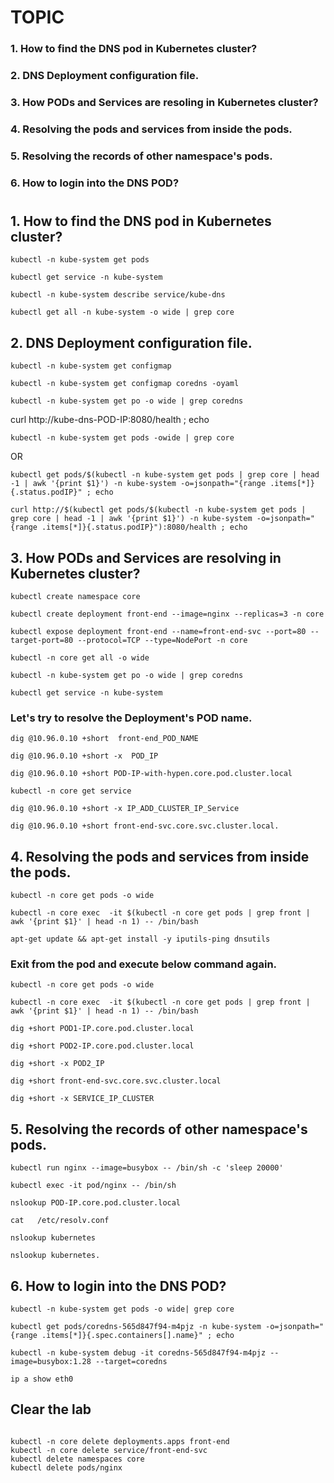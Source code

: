# TOPIC
### 1. How to find the DNS pod in Kubernetes cluster?
### 2. DNS Deployment configuration file.
### 3. How PODs and Services are resoling in Kubernetes cluster?
### 4. Resolving the pods and services from inside the pods.
### 5. Resolving the records of other namespace's pods.
### 6. How to login into the DNS POD?

#
#

## 1. How to find the DNS pod in Kubernetes cluster?
```
kubectl -n kube-system get pods
```
```
kubectl get service -n kube-system
```
```
kubectl -n kube-system describe service/kube-dns
```
```
kubectl get all -n kube-system -o wide | grep core
```

## 2. DNS Deployment configuration file.
```
kubectl -n kube-system get configmap
```
```
kubectl -n kube-system get configmap coredns -oyaml
```
```
kubectl -n kube-system get po -o wide | grep coredns
```
curl http://kube-dns-POD-IP:8080/health ; echo
```
kubectl -n kube-system get pods -owide | grep core

```
OR
```
kubectl get pods/$(kubectl -n kube-system get pods | grep core | head -1 | awk '{print $1}') -n kube-system -o=jsonpath="{range .items[*]}{.status.podIP}" ; echo
```
```
curl http://$(kubectl get pods/$(kubectl -n kube-system get pods | grep core | head -1 | awk '{print $1}') -n kube-system -o=jsonpath="{range .items[*]}{.status.podIP}"):8080/health ; echo
```


## 3. How PODs and Services are resolving in Kubernetes cluster?
```
kubectl create namespace core
```
```
kubectl create deployment front-end --image=nginx --replicas=3 -n core
```
```
kubectl expose deployment front-end --name=front-end-svc --port=80 --target-port=80 --protocol=TCP --type=NodePort -n core
```
```
kubectl -n core get all -o wide
```
```
kubectl -n kube-system get po -o wide | grep coredns
```
```
kubectl get service -n kube-system 
```
### Let's try to resolve the Deployment's POD name.
```
dig @10.96.0.10 +short  front-end_POD_NAME
```
```
dig @10.96.0.10 +short -x  POD_IP
```
```
dig @10.96.0.10 +short POD-IP-with-hypen.core.pod.cluster.local
```
```
kubectl -n core get service
```
```
dig @10.96.0.10 +short -x IP_ADD_CLUSTER_IP_Service
```
```
dig @10.96.0.10 +short front-end-svc.core.svc.cluster.local.
```


## 4. Resolving the pods and services from inside the pods.

```
kubectl -n core get pods -o wide
```
```
kubectl -n core exec  -it $(kubectl -n core get pods | grep front | awk '{print $1}' | head -n 1) -- /bin/bash
```
```
apt-get update && apt-get install -y iputils-ping dnsutils
```
### Exit from the pod and execute below command again.

```
kubectl -n core get pods -o wide
```
```
kubectl -n core exec  -it $(kubectl -n core get pods | grep front | awk '{print $1}' | head -n 1) -- /bin/bash
```

```
dig +short POD1-IP.core.pod.cluster.local 
```
```
dig +short POD2-IP.core.pod.cluster.local 
```
```
dig +short -x POD2_IP    
```
```
dig +short front-end-svc.core.svc.cluster.local 
```
```
dig +short -x SERVICE_IP_CLUSTER 
```

## 5. Resolving the records of other namespace's pods.
```
kubectl run nginx --image=busybox -- /bin/sh -c 'sleep 20000'
```
```
kubectl exec -it pod/nginx -- /bin/sh
```
```
nslookup POD-IP.core.pod.cluster.local
```
```
cat   /etc/resolv.conf 
```
```
nslookup kubernetes
```
```
nslookup kubernetes.
```


## 6. How to login into the DNS POD?

```
kubectl -n kube-system get pods -o wide| grep core
```
```
kubectl get pods/coredns-565d847f94-m4pjz -n kube-system -o=jsonpath="{range .items[*]}{.spec.containers[].name}" ; echo
```
```
kubectl -n kube-system debug -it coredns-565d847f94-m4pjz --image=busybox:1.28 --target=coredns
```
```
ip a show eth0
```

## Clear the lab

```

kubectl -n core delete deployments.apps front-end
kubectl -n core delete service/front-end-svc
kubectl delete namespaces core
kubectl delete pods/nginx 
```
